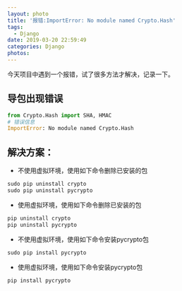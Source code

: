 ```yaml
---
layout: photo
title: '报错:ImportError: No module named Crypto.Hash'
tags:
  - Django
date: 2019-03-20 22:59:49
categories: Django
photos:
---
```

今天项目中遇到一个报错，试了很多方法才解决，记录一下。
<!--more-->
## 导包出现错误
```python
from Crypto.Hash import SHA, HMAC
# 错误信息
ImportError: No module named Crypto.Hash
```
## 解决方案：
- 不使用虚拟环境，使用如下命令删除已安装的包
```python
sudo pip uninstall crypto
sudo pip uninstall pycrypto
```
-  使用虚拟环境，使用如下命令删除已安装的包
```python
pip uninstall crypto
pip uninstall pycrypto
```
- 不使用虚拟环境，使用如下命令安装pycrypto包
```python
sudo pip install pycrypto
```
- 使用虚拟环境，使用如下命令安装pycrypto包
```python
pip install pycrypto
```


